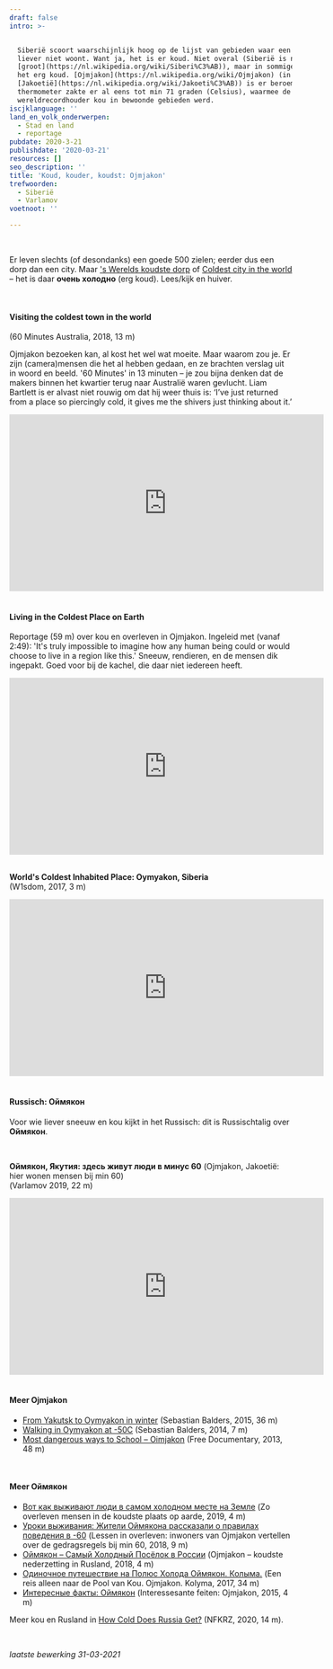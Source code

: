 ```yaml
---
draft: false
intro: >-


  Siberië scoort waarschijnlijk hoog op de lijst van gebieden waar een mens
  liever niet woont. Want ja, het is er koud. Niet overal (Siberië is nogal
  [groot](https://nl.wikipedia.org/wiki/Siberi%C3%AB)), maar in sommige delen is
  het erg koud. [Ojmjakon](https://nl.wikipedia.org/wiki/Ojmjakon) (in
  [Jakoetië](https://nl.wikipedia.org/wiki/Jakoeti%C3%AB)) is er beroemd om. De
  thermometer zakte er al eens tot min 71 graden (Celsius), waarmee de plaats
  wereldrecordhouder kou in bewoonde gebieden werd.
iscjklanguage: ''
land_en_volk_onderwerpen:
  - Stad en land
  - reportage
pubdate: 2020-3-21
publishdate: '2020-03-21'
resources: []
seo_description: ''
title: 'Koud, kouder, koudst: Ojmjakon'
trefwoorden:
  - Siberië
  - Varlamov
voetnoot: ''

---
```


<br/>

Er leven slechts (of desondanks) een goede 500 zielen; eerder dus een dorp dan een city. Maar ['s Werelds koudste dorp](https://www.hln.be/wetenschap-planeet/weernieuws/oymyakon-portret-van-s-werelds-koudste-dorp-waar-kwik-tot-71-graden-daalt~a41b22fa/) of [Coldest city in the world](https://allthatsinteresting.com/oymyakon-coldest-city-in-the-world) – het is daar **очень холодно** (erg koud). Lees/kijk en huiver.

 <br/>



#### Visiting the coldest town in the world <br/>
(60 Minutes Australia, 2018, 13 m)

Ojmjakon bezoeken kan, al kost het wel wat moeite. Maar waarom zou je. Er zijn (camera)mensen die het al hebben gedaan, en ze brachten verslag uit in woord en beeld. '60 Minutes' in 13 minuten – je zou bijna denken dat de makers binnen het kwartier terug naar Australië waren gevlucht. Liam Bartlett is er alvast niet rouwig om dat hij weer thuis is: ‘I’ve just returned from a place so piercingly cold, it gives me the shivers just thinking about it.’

<iframe width="560" height="315" src="https://www.youtube.com/embed/l1noUh2NrLI" frameborder="0" allow="accelerometer; autoplay; encrypted-media; gyroscope; picture-in-picture" allowfullscreen></iframe>

<br/>
<br/>

#### Living in the Coldest Place on Earth

Reportage (59 m) over kou en overleven in Ojmjakon. Ingeleid met (vanaf 2:49): 'It's truly impossible to imagine how any human being could or would choose to live in a region like this.' Sneeuw, rendieren, en de mensen dik ingepakt. Goed voor bij de kachel, die daar niet iedereen heeft.

<iframe width="560" height="315" src="https://www.youtube.com/embed/kDFiOv003ZA" title="YouTube video player" frameborder="0" allow="accelerometer; autoplay; clipboard-write; encrypted-media; gyroscope; picture-in-picture" allowfullscreen></iframe>

<br/>
<br/>


**World's Coldest Inhabited Place: Oymyakon, Siberia** <br/>
(W1sdom, 2017, 3 m)

<iframe width="560" height="315" src="https://www.youtube.com/embed/BgzkrfksvP4" title="YouTube video player" frameborder="0" allow="accelerometer; autoplay; clipboard-write; encrypted-media; gyroscope; picture-in-picture" allowfullscreen></iframe>

<br/>
<br/>

#### Russisch: Оймякон

Voor wie liever sneeuw en kou kijkt in het Russisch: dit is Russischtalig over **Оймякон**.

<br/>

**Оймякон, Якутия: здесь живут люди в минус 60** (Ojmjakon, Jakoetië: hier wonen mensen bij min 60) <br/>
(Varlamov 2019, 22 m) 

<iframe width="560" height="315" src="https://www.youtube.com/embed/cysIpjbco7s" frameborder="0" allow="accelerometer; autoplay; encrypted-media; gyroscope; picture-in-picture" allowfullscreen></iframe>

<br/>
<br/>


#### Meer Ojmjakon  

- [From Yakutsk to Oymyakon in winter](https://www.youtube.com/watch?v=3KInXvWoq9U) (Sebastian Balders, 2015, 36 m)
- [Walking in Oymyakon at -50C](https://www.youtube.com/watch?v=rlnbGXJgsoM) (Sebastian Balders, 2014, 7 m)
- [Most dangerous ways to School – Oimjakon](https://www.youtube.com/watch?v=5HXXJg4vDF8) (Free Documentary, 2013, 48 m)

 <br/>

#### Meer Оймякон

- [Вот как выживают люди в самом холодном месте на Земле](https://youtu.be/WrLGnh0ZHsU) (Zo overleven mensen in de koudste plaats op aarde, 2019, 4 m)
- [Уроки выживания: Жители Оймякона рассказали о правилах поведения в -60](https://www.youtube.com/watch?v=MfD5e-IOdTw) (Lessen in overleven: inwoners van Ojmjakon vertellen over de gedragsregels bij min 60, 2018, 9 m)
- [Оймякон – Самый Холодный Посёлок в России](https://www.youtube.com/watch?v=FLnxBABwdK8) (Ojmjakon – koudste nederzetting in Rusland, 2018, 4 m)
- [Одиночное путешествие на Полюс Холода Оймякон. Колыма.](https://www.youtube.com/watch?v=1p9fyJIa-A8) (Een reis alleen naar de Pool van Kou. Ojmjakon. Kolyma, 2017, 34 m)
- [Интересные факты: Оймякон](https://www.youtube.com/watch?v=aTPXwhGmiFs) (Interessesante feiten: Ojmjakon, 2015, 4 m)


Meer kou en Rusland in [How Cold Does Russia Get?](https://youtu.be/imAeONss3Ks) (NFKRZ, 2020, 14 m).

<br/>

*laatste bewerking 31-03-2021*

 